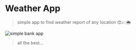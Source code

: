 
# Weather App

> simple app to find weather report of any location 😍📈🌦

![simple bank app](https://nordicapis.com/wp-content/uploads/5-Best-Free-and-Paid-Weather-APIs-2019-e1587582023501.png)

 > all the best...